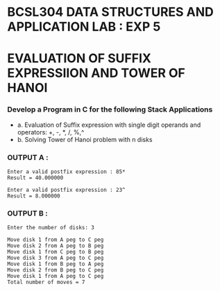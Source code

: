 # BCSL304 DATA  STRUCTURES AND APPLICATION LAB : EXP 5
# EVALUATION OF SUFFIX EXPRESSIION AND TOWER OF HANOI
### Develop a Program in C for the following Stack Applications 
* a. Evaluation of Suffix expression with single digit operands and operators: +, -, *, /, %,^ 
* b. Solving Tower of Hanoi problem with n disks



### OUTPUT A :
~~~
Enter a valid postfix expression : 85*
Result = 40.000000

Enter a valid postfix expression : 23^
Result = 8.000000
~~~
### OUTPUT B :
~~~
Enter the number of disks: 3

Move disk 1 from A peg to C peg
Move disk 2 from A peg to B peg
Move disk 1 from C peg to B peg
Move disk 3 from A peg to C peg
Move disk 1 from B peg to A peg
Move disk 2 from B peg to C peg
Move disk 1 from A peg to C peg
Total number of moves = 7
~~~